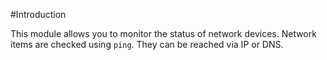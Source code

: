 #Introduction

This module allows you to monitor the status of network devices. Network items
are checked using `ping`. They can be reached via IP or DNS.
